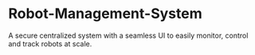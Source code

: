 # Robot-Management-System
A secure centralized system with a seamless UI to easily monitor, control and track robots at scale.
